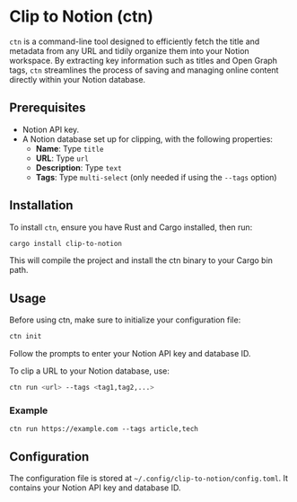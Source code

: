 # Clip to Notion (ctn)

`ctn` is a command-line tool designed to efficiently fetch the title and metadata from any URL and tidily organize them into your Notion workspace. By extracting key information such as titles and Open Graph tags, `ctn` streamlines the process of saving and managing online content directly within your Notion database.

## Prerequisites

- Notion API key.
- A Notion database set up for clipping, with the following properties:
  - **Name**: Type `title`
  - **URL**: Type `url`
  - **Description**: Type `text`
  - **Tags**: Type `multi-select` (only needed if using the `--tags` option)

## Installation

To install `ctn`, ensure you have Rust and Cargo installed, then run:

```sh
cargo install clip-to-notion
```

This will compile the project and install the ctn binary to your Cargo bin path.

## Usage

Before using ctn, make sure to initialize your configuration file:

```sh
ctn init
```

Follow the prompts to enter your Notion API key and database ID.

To clip a URL to your Notion database, use:

```sh
ctn run <url> --tags <tag1,tag2,...>
```

### Example

```
ctn run https://example.com --tags article,tech
```

## Configuration

The configuration file is stored at `~/.config/clip-to-notion/config.toml`. It contains your Notion API key and database ID.
